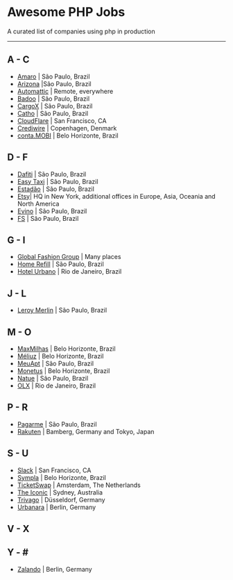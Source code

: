 # Awesome PHP Jobs
A curated list of companies using php in production 

---

## A - C
* [Amaro](https://about.amaro.com/jobs) | São Paulo, Brazil
* [Arizona](http://arizona.global) |São Paulo, Brazil
* [Automattic](https://automattic.com/work-with-us/) | Remote, everywhere
* [Badoo](https://team.badoo.com/jobs/all-positions/) | São Paulo, Brazil
* [CargoX](http://www.cargox.com.br) | São Paulo, Brazil
* [Catho](http://www.catho.com.br) | São Paulo, Brazil 
* [CloudFlare](https://www.cloudflare.com/careers/) | San Francisco, CA
* [Crediwire](https://crediwire.com) | Copenhagen, Denmark
* [conta.MOBI](http://conta.mobi) | Belo Horizonte, Brazil

## D - F
* [Dafiti](https://www.dafiti.com.br) | São Paulo, Brazil
* [Easy Taxi](http://easytaxi.com.br) | São Paulo, Brazil
* [Estadão](http://estadao.com.br) | São Paulo, Brazil
* [Etsy](https://www.etsy.com/careers)| HQ in New York, additional offices in Europe, Asia, Oceania and North America
* [Evino](http://jobs.kenoby.com/evino) | São Paulo, Brazil 
* [FS](http://fs.com.br) | São Paulo, Brazil  

## G - I
* [Global Fashion Group](http://global-fashion-group.com/) | Many places
* [Home Refill](www.homerefill.com.br) | São Paulo, Brazil
* [Hotel Urbano](www.hotelurbano.com) | Rio de Janeiro, Brazil

## J - L
* [Leroy Merlin](http://leroymerlin.com.br) | São Paulo, Brazil 

## M - O
* [MaxMilhas](http://www.maxmilhas.com.br) | Belo Horizonte, Brazil
* [Méliuz](http://www.meliuz.com.br) | Belo Horizonte, Brazil
* [MeuApt](https://www.meuapt.com.br) | São Paulo, Brazil
* [Monetus](http://www.monetus.com.br) | Belo Horizonte, Brazil
* [Natue](http://www.natue.com.br) | São Paulo, Brazil
* [OLX](http://www.olx.com.br) | Rio de Janeiro, Brazil

## P - R
* [Pagarme](http://pagar.me) | São Paulo, Brazil
* [Rakuten](http://global.rakuten.com/en/) | Bamberg, Germany and Tokyo, Japan

## S - U
* [Slack](https://slack.com/jobs) | San Francisco, CA 
* [Sympla](http://www.sympla.com.br) | Belo Horizonte, Brazil
* [TicketSwap](https://ticketswap.homerun.co) | Amsterdam, The Netherlands
* [The Iconic](http://www.theiconic.com.au/opportunities/) | Sydney, Australia
* [Trivago](http://company.trivago.com/jobs) | Düsseldorf, Germany
* [Urbanara](https://careers.jobscore.com/careers/urbanara) | Berlin, Germany

## V - X

## Y - \#
* [Zalando](https://jobs.zalando.com) | Berlin, Germany
